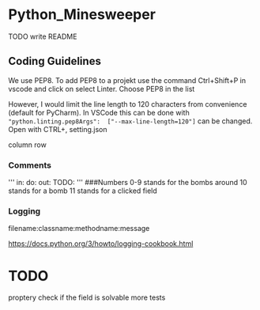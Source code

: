 # Python_Minesweeper

TODO write README

## Coding Guidelines

We use PEP8. To add PEP8 to a projekt use the command Ctrl+Shift+P in vscode and click on select Linter. Choose PEP8 in the list

However, I would limit the line length to 120 characters from convenience (default for PyCharm). In VSCode this can be done with `"python.linting.pep8Args":  ["--max-line-length=120"]` can be changed. Open with CTRL+, setting.json

column row

### Comments

'''
    in:
    do:
    out:
    TODO:
'''
###Numbers
0-9 stands for the bombs around
10 stands for a bomb
11 stands for a clicked field

### Logging 

filename:classname:methodname:message

https://docs.python.org/3/howto/logging-cookbook.html

# TODO 

proptery
check if the field is solvable
more tests


